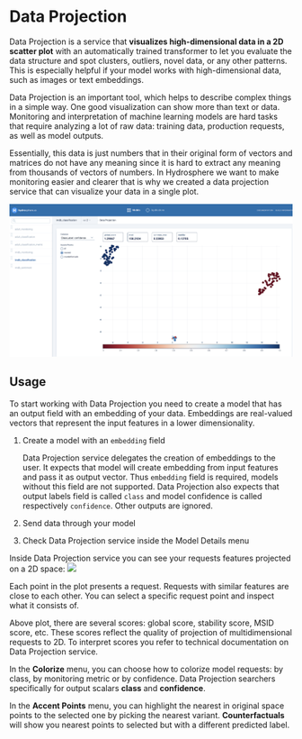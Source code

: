 # Data Projection

Data Projection is a service that **visualizes high-dimensional data in a 2D scatter plot** with an automatically trained transformer to let you evaluate the data structure and spot clusters, outliers, novel data, or any other patterns. This is especially helpful if your model works with high-dimensional data, such as images or text embeddings.

Data Projection is an important tool, which helps to describe complex things in a simple way. One good visualization can show more than text or data. Monitoring and interpretation of machine learning models are hard tasks that require analyzing a lot of raw data: training data, production requests, as well as model outputs.

Essentially, this data is just numbers that in their original form of vectors and matrices do not have any meaning since it is hard to extract any meaning from thousands of vectors of numbers. In Hydrosphere we want to make monitoring easier and clearer that is why we created a data projection service that can visualize your data in a single plot.

![](../../.gitbook/assets/data_projection_screenshot%20%281%29%20%282%29%20%281%29.png)

## Usage

To start working with Data Projection you need to create a model that has an output field with an embedding of your data. Embeddings are real-valued vectors that represent the input features in a lower dimensionality.

1. Create a model with an `embedding` field

   Data Projection service delegates the creation of embeddings to the user. It expects that model will create embedding from input features and pass it as output vector. Thus `embedding` field is required, models without this field are not supported. Data Projection also expects that output labels field is called `class` and model confidence is called respectively `confidence`. Other outputs are ignored.

2. Send data through your model
3. Check Data Projection service inside the Model Details menu

Inside Data Projection service you can see your requests features projected on a 2D space: ![](https://github.com/Hydrospheredata/hydro-serving/tree/54b7457851ad9de078cd092f083b8492dea6edca/docs/services/interpretability/images/data_projector_ui_tips.png)

Each point in the plot presents a request. Requests with similar features are close to each other. You can select a specific request point and inspect what it consists of.

Above plot, there are several scores: global score, stability score, MSID score, etc. These scores reflect the quality of projection of multidimensional requests to 2D. To interpret scores you refer to technical documentation on Data Projection service.

In the **Colorize** menu, you can choose how to colorize model requests: by class, by monitoring metric or by confidence. Data Projection searchers specifically for output scalars **class** and **confidence**.

In the **Accent Points** menu, you can highlight the nearest in original space points to the selected one by picking the nearest variant. **Counterfactuals** will show you nearest points to selected but with a different predicted label.

